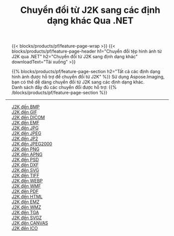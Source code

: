 ﻿---
title: Chuyển đổi từ J2K sang các định dạng khác Qua .NET 
weight: 3920
url: /vi/net/conversion/from/j2k 
lang: vi
langdirlevel: 2
locales: zh-hans,ja,it,ru,de,es,fr,nl,id,lt,pl,pt,vi,tr,ko,zh-hant,ar,hi,th,sv,cs,uk,he
description: Sử dụng Aspose.Imaging, bạn có thể dễ dàng chuyển đổi từ J2K sang các định dạng khác
---

{{< blocks/products/pf/feature-page-wrap >}}
{{< blocks/products/pf/feature-page-header h1="Chuyển đổi tệp hình ảnh từ J2K qua .NET" h2="Chuyển đổi từ J2K sang định dạng khác" downloadText="Tải xuống" >}}


{{% blocks/products/pf/feature-page-section  h2="Tất cả các định dạng hình ảnh được hỗ trợ để chuyển đổi từ J2K" %}}
Sử dụng Aspose.Imaging, bạn có thể dễ dàng chuyển đổi từ J2K sang các định dạng khác.
<br/>
Danh sách đầy đủ các chuyển đổi được hỗ trợ:
{{% /blocks/products/pf/feature-page-section %}}
<div class="container-fluid productfamilypage bg-gray">
    <div class="convertypes bg-gray agp-content section">
        <div class="container">
		<hr style="margin-left:-20px;"/>
		<div class="row other-converters">
		    <div class='col-md-2 other-converter remove-lp remove-rp'><a href="/imaging/vi/net/conversion/j2k-to-bmp" >J2K đến BMP</a></div><div class='col-md-2 other-converter remove-lp remove-rp'><a href="/imaging/vi/net/conversion/j2k-to-gif" >J2K đến GIF</a></div><div class='col-md-2 other-converter remove-lp remove-rp'><a href="/imaging/vi/net/conversion/j2k-to-dicom" >J2K đến DICOM</a></div><div class='col-md-2 other-converter remove-lp remove-rp'><a href="/imaging/vi/net/conversion/j2k-to-emf" >J2K đến EMF</a></div><div class='col-md-2 other-converter remove-lp remove-rp'><a href="/imaging/vi/net/conversion/j2k-to-jpg" >J2K đến JPG</a></div><div class='col-md-2 other-converter remove-lp remove-rp'><a href="/imaging/vi/net/conversion/j2k-to-jpeg" >J2K đến JPEG</a></div><div class='col-md-2 other-converter remove-lp remove-rp'><a href="/imaging/vi/net/conversion/j2k-to-jp2" >J2K đến JP2</a></div><div class='col-md-2 other-converter remove-lp remove-rp'><a href="/imaging/vi/net/conversion/j2k-to-jpeg2000" >J2K đến JPEG2000</a></div><div class='col-md-2 other-converter remove-lp remove-rp'><a href="/imaging/vi/net/conversion/j2k-to-png" >J2K đến PNG</a></div><div class='col-md-2 other-converter remove-lp remove-rp'><a href="/imaging/vi/net/conversion/j2k-to-apng" >J2K đến APNG</a></div><div class='col-md-2 other-converter remove-lp remove-rp'><a href="/imaging/vi/net/conversion/j2k-to-psd" >J2K đến PSD</a></div><div class='col-md-2 other-converter remove-lp remove-rp'><a href="/imaging/vi/net/conversion/j2k-to-dxf" >J2K đến DXF</a></div><div class='col-md-2 other-converter remove-lp remove-rp'><a href="/imaging/vi/net/conversion/j2k-to-svg" >J2K đến SVG</a></div><div class='col-md-2 other-converter remove-lp remove-rp'><a href="/imaging/vi/net/conversion/j2k-to-tiff" >J2K đến TIFF</a></div><div class='col-md-2 other-converter remove-lp remove-rp'><a href="/imaging/vi/net/conversion/j2k-to-webp" >J2K đến WEBP</a></div><div class='col-md-2 other-converter remove-lp remove-rp'><a href="/imaging/vi/net/conversion/j2k-to-wmf" >J2K đến WMF</a></div><div class='col-md-2 other-converter remove-lp remove-rp'><a href="/imaging/vi/net/conversion/j2k-to-pdf" >J2K đến PDF</a></div><div class='col-md-2 other-converter remove-lp remove-rp'><a href="/imaging/vi/net/conversion/j2k-to-html" >J2K đến HTML</a></div><div class='col-md-2 other-converter remove-lp remove-rp'><a href="/imaging/vi/net/conversion/j2k-to-emz" >J2K đến EMZ</a></div><div class='col-md-2 other-converter remove-lp remove-rp'><a href="/imaging/vi/net/conversion/j2k-to-wmz" >J2K đến WMZ</a></div><div class='col-md-2 other-converter remove-lp remove-rp'><a href="/imaging/vi/net/conversion/j2k-to-tga" >J2K đến TGA</a></div><div class='col-md-2 other-converter remove-lp remove-rp'><a href="/imaging/vi/net/conversion/j2k-to-svgz" >J2K đến SVGZ</a></div><div class='col-md-2 other-converter remove-lp remove-rp'><a href="/imaging/vi/net/conversion/j2k-to-canvas" >J2K đến CANVAS</a></div><div class='col-md-2 other-converter remove-lp remove-rp'><a href="/imaging/vi/net/conversion/j2k-to-ico" >J2K đến ICO</a></div>
                </div>
        </div>
    </div>
</div>
<br/>

